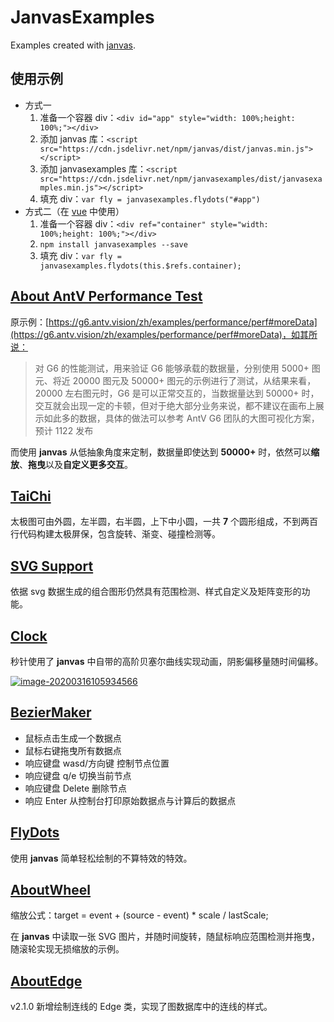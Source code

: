 # JanvasExamples

Examples created with [janvas](https://github.com/jarenchow/janvas).

## 使用示例

- 方式一
  1. 准备一个容器 div：`<div id="app" style="width: 100%;height: 100%;"></div>`
  2. 添加 janvas 库：`<script src="https://cdn.jsdelivr.net/npm/janvas/dist/janvas.min.js"></script>`
  3. 添加 janvasexamples 库：`<script src="https://cdn.jsdelivr.net/npm/janvasexamples/dist/janvasexamples.min.js"></script>`
  4. 填充 div：`var fly = janvasexamples.flydots("#app")`
- 方式二（在 [vue](https://github.com/vuejs/vue) 中使用）
  1. 准备一个容器 div：`<div ref="container" style="width: 100%;height: 100%;"></div>`
  2. `npm install janvasexamples --save`
  3. 填充 div：`var fly = janvasexamples.flydots(this.$refs.container);`

## [About AntV Performance Test](https://jarenchow.github.io/JanvasExamples/html/about_antv_performance_test.html)

原示例：[https://g6.antv.vision/zh/examples/performance/perf#moreData](https://g6.antv.vision/zh/examples/performance/perf#moreData)，如其所说：

> 对 G6 的性能测试，用来验证 G6 能够承载的数据量，分别使用 5000+ 图元、将近 20000 图元及 50000+ 图元的示例进行了测试，从结果来看，20000 左右图元时，G6 是可以正常交互的，当数据量达到 50000+ 时，交互就会出现一定的卡顿，但对于绝大部分业务来说，都不建议在画布上展示如此多的数据，具体的做法可以参考 AntV G6 团队的大图可视化方案，预计 1122 发布

而使用 **janvas** 从低抽象角度来定制，数据量即使达到 **50000\+** 时，依然可以**缩放**、**拖曳**以及**自定义更多交互**。

## [TaiChi](https://jarenchow.github.io/JanvasExamples/html/taichi.html)

太极图可由外圆，左半圆，右半圆，上下中小圆，一共 **7** 个圆形组成，不到两百行代码构建太极屏保，包含旋转、渐变、碰撞检测等。

## [SVG Support](https://jarenchow.github.io/JanvasExamples/html/tiger.html)

依据 svg 数据生成的组合图形仍然具有范围检测、样式自定义及矩阵变形的功能。

## [Clock](https://jarenchow.github.io/JanvasExamples/html/clock.html)

秒针使用了 **janvas** 中自带的高阶贝塞尔曲线实现动画，阴影偏移量随时间偏移。

[![image-20200316105934566](https://cdn.jsdelivr.net/gh/JarenChow/ImageHosting@master/image/janvas/clock.gif)](https://jarenchow.github.io/JanvasExamples/html/clock.html)

## [BezierMaker](https://jarenchow.github.io/JanvasExamples/html/beziermaker.html)

- 鼠标点击生成一个数据点
- 鼠标右键拖曳所有数据点
- 响应键盘 wasd/方向键 控制节点位置
- 响应键盘 q/e 切换当前节点
- 响应键盘 Delete 删除节点
- 响应 Enter 从控制台打印原始数据点与计算后的数据点

## [FlyDots](https://jarenchow.github.io/JanvasExamples/html/flydots.html)

使用 **janvas** 简单轻松绘制的不算特效的特效。

## [AboutWheel](https://jarenchow.github.io/JanvasExamples/html/about_wheel.html)

缩放公式：target = event + (source - event) * scale / lastScale;

在 **janvas** 中读取一张 SVG 图片，并随时间旋转，随鼠标响应范围检测并拖曳，随滚轮实现无损缩放的示例。

## [AboutEdge](https://jarenchow.github.io/JanvasExamples/html/about_edge.html)

v2.1.0 新增绘制连线的 Edge 类，实现了图数据库中的连线的样式。
